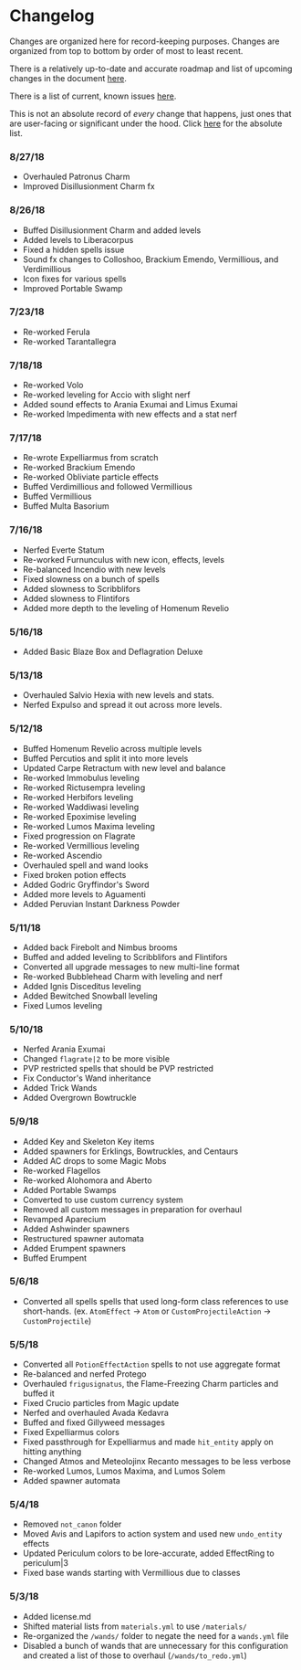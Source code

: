 # Changelog

Changes are organized here for record-keeping purposes. Changes are organized from top to bottom by order of most to least recent.

There is a relatively up-to-date and accurate roadmap and list of upcoming changes in the document [here](https://github.com/grisstyl/BetterPotter/blob/master/README.md).

There is a list of current, known issues [here](https://github.com/grisstyl/BetterPotter/issues).

This is not an absolute record of *every* change that happens, just ones that are user-facing or significant under the hood. Click [here](https://github.com/grisstyl/BetterPotter/commits/master) for the absolute list.

### 8/27/18

* Overhauled Patronus Charm
* Improved Disillusionment Charm fx

### 8/26/18

* Buffed Disillusionment Charm and added levels
* Added levels to Liberacorpus
* Fixed a hidden spells issue
* Sound fx changes to Colloshoo, Brackium Emendo, Vermillious, and Verdimillious
* Icon fixes for various spells
* Improved Portable Swamp

### 7/23/18

* Re-worked Ferula
* Re-worked Tarantallegra

### 7/18/18

* Re-worked Volo
* Re-worked leveling for Accio with slight nerf
* Added sound effects to Arania Exumai and Limus Exumai
* Re-worked Impedimenta with new effects and a stat nerf

### 7/17/18

* Re-wrote Expelliarmus from scratch
* Re-worked Brackium Emendo
* Re-worked Obliviate particle effects
* Buffed Verdimillious and followed Vermillious
* Buffed Vermillious
* Buffed Multa Basorium

### 7/16/18

* Nerfed Everte Statum
* Re-worked Furnunculus with new icon, effects, levels
* Re-balanced Incendio with new levels
* Fixed slowness on a bunch of spells
* Added slowness to Scribblifors
* Added slowness to Flintifors
* Added more depth to the leveling of Homenum Revelio

### 5/16/18

* Added Basic Blaze Box and Deflagration Deluxe

### 5/13/18

* Overhauled Salvio Hexia with new levels and stats.
* Nerfed Expulso and spread it out across more levels.

### 5/12/18

* Buffed Homenum Revelio across multiple levels
* Buffed Percutios and split it into more levels
* Updated Carpe Retractum with new level and balance
* Re-worked Immobulus leveling
* Re-worked Rictusempra leveling
* Re-worked Herbifors leveling
* Re-worked Waddiwasi leveling
* Re-worked Epoximise leveling
* Re-worked Lumos Maxima leveling
* Fixed progression on Flagrate
* Re-worked Vermillious leveling
* Re-worked Ascendio
* Overhauled spell and wand looks
* Fixed broken potion effects
* Added Godric Gryffindor's Sword
* Added more levels to Aguamenti
* Added Peruvian Instant Darkness Powder

### 5/11/18

* Added back Firebolt and Nimbus brooms
* Buffed and added leveling to Scribblifors and Flintifors
* Converted all upgrade messages to new multi-line format
* Re-worked Bubblehead Charm with leveling and nerf
* Added Ignis Disceditus leveling
* Added Bewitched Snowball leveling
* Fixed Lumos leveling

### 5/10/18

* Nerfed Arania Exumai
* Changed `flagrate|2` to be more visible
* PVP restricted spells that should be PVP restricted
* Fix Conductor's Wand inheritance
* Added Trick Wands
* Added Overgrown Bowtruckle

### 5/9/18

* Added Key and Skeleton Key items
* Added spawners for Erklings, Bowtruckles, and Centaurs
* Added AC drops to some Magic Mobs
* Re-worked Flagellos
* Re-worked Alohomora and Aberto
* Added Portable Swamps
* Converted to use custom currency system
* Removed all custom messages in preparation for overhaul
* Revamped Aparecium
* Added Ashwinder spawners
* Restructured spawner automata
* Added Erumpent spawners
* Buffed Erumpent

### 5/6/18

* Converted all spells spells that used long-form class references to use short-hands. (ex. `AtomEffect` -> `Atom` or `CustomProjectileAction` -> `CustomProjectile`)

### 5/5/18

* Converted all `PotionEffectAction` spells to not use aggregate format
* Re-balanced and nerfed Protego
* Overhauled `frigusignatus`, the Flame-Freezing Charm particles and buffed it
* Fixed Crucio particles from Magic update
* Nerfed and overhauled Avada Kedavra
* Buffed and fixed Gillyweed messages
* Fixed Expelliarmus colors
* Fixed passthrough for Expelliarmus and made `hit_entity` apply on hitting anything
* Changed Atmos and Meteolojinx Recanto messages to be less verbose
* Re-worked Lumos, Lumos Maxima, and Lumos Solem
* Added spawner automata

### 5/4/18

* Removed `not_canon` folder
* Moved Avis and Lapifors to action system and used new `undo_entity` effects
* Updated Periculum colors to be lore-accurate, added EffectRing to periculum|3
* Fixed base wands starting with Vermillious due to classes

### 5/3/18

* Added license.md
* Shifted material lists from `materials.yml` to use `/materials/`
* Re-organized the `/wands/` folder to negate the need for a `wands.yml` file
* Disabled a bunch of wands that are unnecessary for this configuration and created a list of those to overhaul (`/wands/to_redo.yml`)
